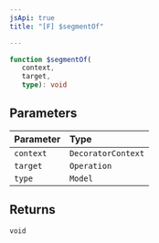 ```yaml
---
jsApi: true
title: "[F] $segmentOf"

---
```

```ts
function $segmentOf(
   context, 
   target, 
   type): void
```

## Parameters

| Parameter | Type |
| :------ | :------ |
| `context` | `DecoratorContext` |
| `target` | `Operation` |
| `type` | `Model` |

## Returns

`void`
